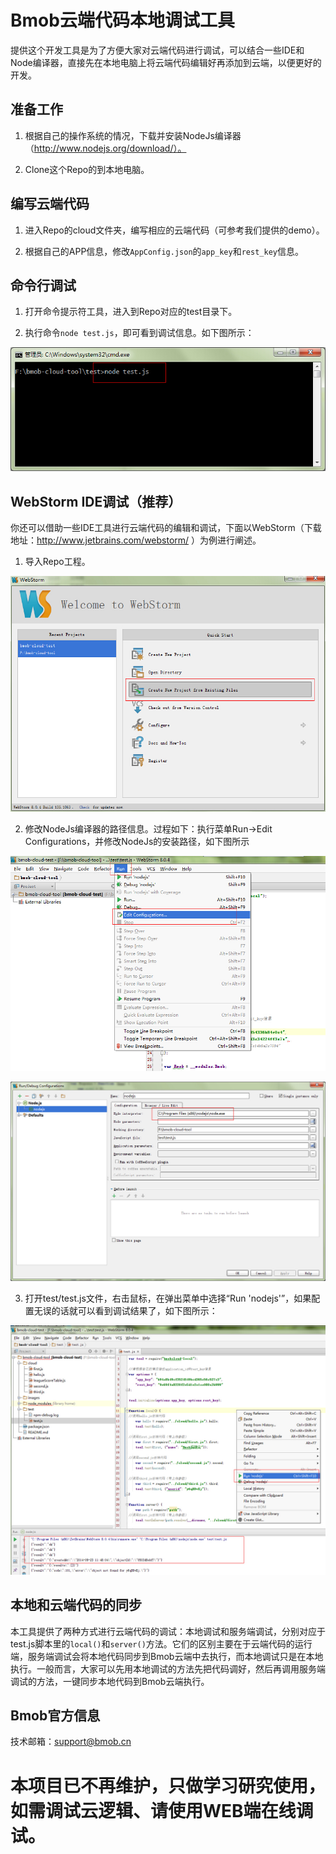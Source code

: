 Bmob云端代码本地调试工具
=========================

提供这个开发工具是为了方便大家对云端代码进行调试，可以结合一些IDE和Node编译器，直接先在本地电脑上将云端代码编辑好再添加到云端，以便更好的开发。

## 准备工作

1. 根据自己的操作系统的情况，下载并安装NodeJs编译器（http://www.nodejs.org/download/）。

2. Clone这个Repo的到本地电脑。

## 编写云端代码

1. 进入Repo的cloud文件夹，编写相应的云端代码（可参考我们提供的demo）。

2. 根据自己的APP信息，修改`AppConfig.json`的`app_key`和`rest_key`信息。

## 命令行调试

1. 打开命令提示符工具，进入到Repo对应的test目录下。

2. 执行命令`node test.js`，即可看到调试信息。如下图所示：

![](images/command.jpg)


## WebStorm IDE调试（推荐）

你还可以借助一些IDE工具进行云端代码的编辑和调试，下面以WebStorm（下载地址：http://www.jetbrains.com/webstorm/ ）为例进行阐述。

1. 导入Repo工程。


![](images/create-project.jpg)


2. 修改NodeJs编译器的路径信息。过程如下：执行菜单Run->Edit Configurations，并修改NodeJs的安装路径，如下图所示

![](images/menu.jpg)

![](images/nodepath.jpg)

3. 打开test/test.js文件，右击鼠标，在弹出菜单中选择“Run 'nodejs'”，如果配置无误的话就可以看到调试结果了，如下图所示：


![](images/debug.jpg)

## 本地和云端代码的同步

本工具提供了两种方式进行云端代码的调试：本地调试和服务端调试，分别对应于test.js脚本里的`local()`和`server()`方法。它们的区别主要在于云端代码的运行端，服务端调试会将本地代码同步到Bmob云端中去执行，而本地调试只是在本地执行。一般而言，大家可以先用本地调试的方法先把代码调好，然后再调用服务端调试的方法，一键同步本地代码到Bmob云端执行。

## Bmob官方信息

技术邮箱：support@bmob.cn

# 本项目已不再维护，只做学习研究使用，如需调试云逻辑、请使用WEB端在线调试。
